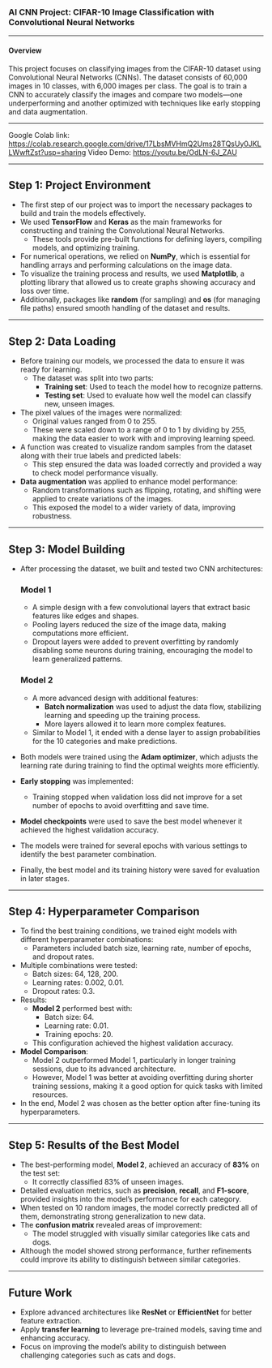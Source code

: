 
### **AI CNN Project: CIFAR-10 Image Classification with Convolutional Neural Networks**
 
---

#### **Overview**
This project focuses on classifying images from the CIFAR-10 dataset using Convolutional Neural Networks (CNNs). The dataset consists of 60,000 images in 10 classes, with 6,000 images per class. The goal is to train a CNN to accurately classify the images and compare two models—one underperforming and another optimized with techniques like early stopping and data augmentation.

---

Google Colab link: https://colab.research.google.com/drive/17LbsMVHmQ2Ums28TQsUy0JKLLWwftZst?usp=sharing 
Video Demo: https://youtu.be/OdLN-6J_ZAU 

---

## **Step 1: Project Environment**
- The first step of our project was to import the necessary packages to build and train the models effectively.
- We used **TensorFlow** and **Keras** as the main frameworks for constructing and training the Convolutional Neural Networks.
  - These tools provide pre-built functions for defining layers, compiling models, and optimizing training.
- For numerical operations, we relied on **NumPy**, which is essential for handling arrays and performing calculations on the image data.
- To visualize the training process and results, we used **Matplotlib**, a plotting library that allowed us to create graphs showing accuracy and loss over time.
- Additionally, packages like **random** (for sampling) and **os** (for managing file paths) ensured smooth handling of the dataset and results.

---

## **Step 2: Data Loading**
- Before training our models, we processed the data to ensure it was ready for learning.
  - The dataset was split into two parts:
    - **Training set**: Used to teach the model how to recognize patterns.
    - **Testing set**: Used to evaluate how well the model can classify new, unseen images.
- The pixel values of the images were normalized:
  - Original values ranged from 0 to 255.
  - These were scaled down to a range of 0 to 1 by dividing by 255, making the data easier to work with and improving learning speed.
- A function was created to visualize random samples from the dataset along with their true labels and predicted labels:
  - This step ensured the data was loaded correctly and provided a way to check model performance visually.
- **Data augmentation** was applied to enhance model performance:
  - Random transformations such as flipping, rotating, and shifting were applied to create variations of the images.
  - This exposed the model to a wider variety of data, improving robustness.

---

## **Step 3: Model Building**
- After processing the dataset, we built and tested two CNN architectures:
  ### **Model 1**
  - A simple design with a few convolutional layers that extract basic features like edges and shapes.
  - Pooling layers reduced the size of the image data, making computations more efficient.
  - Dropout layers were added to prevent overfitting by randomly disabling some neurons during training, encouraging the model to learn generalized patterns.
  
  ### **Model 2**
  - A more advanced design with additional features:
    - **Batch normalization** was used to adjust the data flow, stabilizing learning and speeding up the training process.
    - More layers allowed it to learn more complex features.
  - Similar to Model 1, it ended with a dense layer to assign probabilities for the 10 categories and make predictions.

- Both models were trained using the **Adam optimizer**, which adjusts the learning rate during training to find the optimal weights more efficiently.
- **Early stopping** was implemented:
  - Training stopped when validation loss did not improve for a set number of epochs to avoid overfitting and save time.
- **Model checkpoints** were used to save the best model whenever it achieved the highest validation accuracy.
- The models were trained for several epochs with various settings to identify the best parameter combination.
- Finally, the best model and its training history were saved for evaluation in later stages.

---

## **Step 4: Hyperparameter Comparison**
- To find the best training conditions, we trained eight models with different hyperparameter combinations:
  - Parameters included batch size, learning rate, number of epochs, and dropout rates.
- Multiple combinations were tested:
  - Batch sizes: 64, 128, 200.
  - Learning rates: 0.002, 0.01.
  - Dropout rates: 0.3.
- Results:
  - **Model 2** performed best with:
    - Batch size: 64.
    - Learning rate: 0.01.
    - Training epochs: 20.
  - This configuration achieved the highest validation accuracy.
- **Model Comparison**:
  - Model 2 outperformed Model 1, particularly in longer training sessions, due to its advanced architecture.
  - However, Model 1 was better at avoiding overfitting during shorter training sessions, making it a good option for quick tasks with limited resources.
- In the end, Model 2 was chosen as the better option after fine-tuning its hyperparameters.

---

## **Step 5: Results of the Best Model**
- The best-performing model, **Model 2**, achieved an accuracy of **83%** on the test set:
  - It correctly classified 83% of unseen images.
- Detailed evaluation metrics, such as **precision**, **recall**, and **F1-score**, provided insights into the model’s performance for each category.
- When tested on 10 random images, the model correctly predicted all of them, demonstrating strong generalization to new data.
- The **confusion matrix** revealed areas of improvement:
  - The model struggled with visually similar categories like cats and dogs.
- Although the model showed strong performance, further refinements could improve its ability to distinguish between similar categories.

---

## **Future Work**
- Explore advanced architectures like **ResNet** or **EfficientNet** for better feature extraction.
- Apply **transfer learning** to leverage pre-trained models, saving time and enhancing accuracy.
- Focus on improving the model’s ability to distinguish between challenging categories such as cats and dogs.

